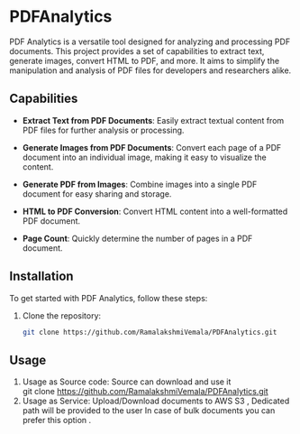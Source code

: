 # PDFAnalytics

PDF Analytics is a versatile tool designed for analyzing and processing PDF documents. This project provides a set of capabilities to extract text, generate images, convert HTML to PDF, and more. It aims to simplify the manipulation and analysis of PDF files for developers and researchers alike.

## Capabilities

- **Extract Text from PDF Documents**: Easily extract textual content from PDF files for further analysis or processing.
  
- **Generate Images from PDF Documents**: Convert each page of a PDF document into an individual image, making it easy to visualize the content.

- **Generate PDF from Images**: Combine images into a single PDF document for easy sharing and storage.

- **HTML to PDF Conversion**: Convert HTML content into a well-formatted PDF document.

- **Page Count**: Quickly determine the number of pages in a PDF document.

## Installation

To get started with PDF Analytics, follow these steps:

1. Clone the repository:

   ```bash
   git clone https://github.com/RamalakshmiVemala/PDFAnalytics.git
## Usage

1. Usage as Source code:
   Source can download and use it   
   git clone https://github.com/RamalakshmiVemala/PDFAnalytics.git
2. Usage as Service:
   Upload/Download documents to AWS S3 , Dedicated path will be provided to the user
   In case of bulk documents you can prefer this option .
   